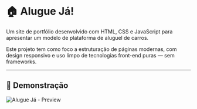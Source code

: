 # 🏠 Alugue Já!

Um site de portfólio desenvolvido com HTML, CSS e JavaScript para apresentar um modelo de plataforma de aluguel de carros.

Este projeto tem como foco a estruturação de páginas modernas, com design responsivo e uso limpo de tecnologias front-end puras — sem frameworks.

---

## 📸 Demonstração

![Alugue Já - Preview](link-da-screenshot-ou-gif-aqui)

